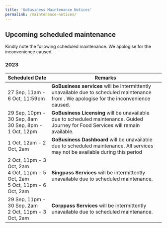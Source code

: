 ```yaml
---
title: 'GoBusiness Maintenance Notices'
permalink: /maintenance-notices/
---
```


## Upcoming scheduled maintenance

Kindly note the following scheduled maintenance. We apologise for the inconvenience caused.

### 2023 

| **Scheduled Date** | **Remarks** | 
|  -----------   |------------------| 
| 27 Sep, 11am - 6 Oct, 11:59pm | **GoBusiness services** will be intermittently unavailable due to scheduled maintenance from . We apologise for the inconvenience caused.
| 29 Sep, 10pm - 30 Sep, 8am<br> 30 Sep, 8pm - 1 Oct, 12pm | **GoBusiness Licensing** will be unavailable due to scheduled maintenance. Guided Journey for Food Services will remain available. | 
| 1 Oct, 12am - 2 Oct, 2am | **GoBusiness Dashboard** will be unavailable due to scheduled maintenance. All services may not be available during this period | 
| 2 Oct, 11pm - 3 Oct, 2am<br>4 Oct, 11pm - 5 Oct, 2am<br>5 Oct, 11pm - 6 Oct, 2am | **Singpass Services** will be intermittently unavailable due to scheduled maintenance. |
| 29 Sep, 11pm - 30 Sep, 2am<br>2 Oct, 11pm - 3 Oct, 2am | **Corppass Services** will be intermittently unavailable due to scheduled maintenance. | 


<script src="/jquery/jquery.min.js"></script>
<script src="/jquery/resize-tables.js"></script>
